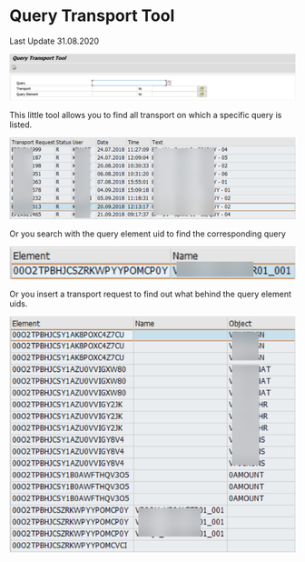 # Query Transport Tool

Last Update 31.08.2020

![Query Transport Tool](https://github.com/reyemsaibot/qtt/blob/master/img/query_transport_tool.png)

This little tool allows you to find all transport on which a specific query is listed. 

![Query on Transports](https://github.com/reyemsaibot/qtt/blob/master/img/query_on_transports.png)

Or you search with the query element uid to find the corresponding query

![Query Element](https://github.com/reyemsaibot/qtt/blob/master/img/element.png)

Or you insert a transport request to find out what behind the query element uids.

![Transport Elements](https://github.com/reyemsaibot/qtt/blob/master/img/transport_elements.png)